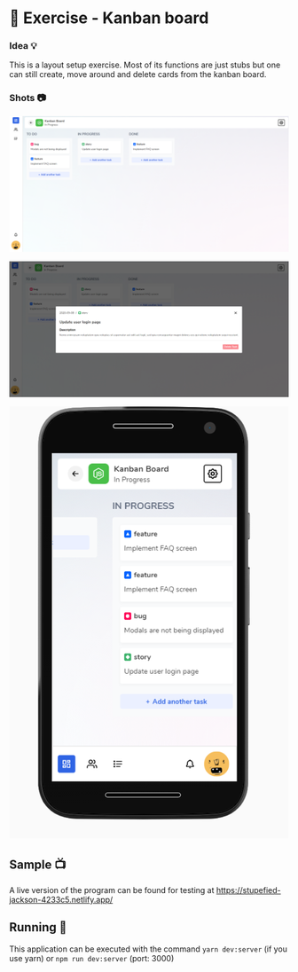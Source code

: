# 📝 Exercise - Kanban board

### Idea 💡

This is a layout setup exercise. Most of its functions are just stubs but one can still create, move around and delete cards from the kanban board.

### Shots 📷

![github-small](./images/shot1.PNG)

![github-small](./images/shot2.PNG)

![github-small](./images/shot3.PNG)

## Sample 📺

A live version of the program can be found for testing at https://stupefied-jackson-4233c5.netlify.app/

## Running 🚀

This application can be executed with the command `yarn dev:server` (if you use yarn) or `npm run dev:server` (port: 3000)
